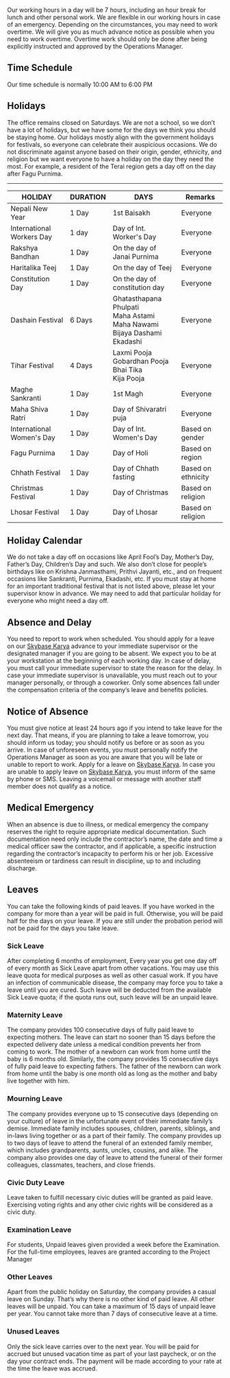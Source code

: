 <style>
.md-typesettable {
  width: 100%;
}
.md-typesettable table:not([class]) {
  display: table
}
</style>

Our working hours in a day will be 7 hours, including an hour break for lunch and other personal work. We are flexible in our working hours in case of an emergency. Depending on the circumstances, you may need to work overtime. We will give you as much advance notice as possible when you need to work overtime. Overtime work should only be done after being explicitly instructed and approved by the Operations Manager.

## Time Schedule
Our time schedule is normally 10:00 AM to 6:00 PM

## Holidays
The office remains closed on Saturdays. We are not a school, so we don’t have a lot of holidays, but we have some for the days we think you should be staying home. Our holidays mostly align with the government holidays for festivals, so everyone can celebrate their auspicious occasions. We do not discriminate against anyone based on their origin, gender, ethnicity, and religion but we want everyone to have a holiday on the day they need the most. For example, a resident of the Terai region gets a day off on the day after Fagu Purnima.

<hr>

HOLIDAY | DURATION | DAYS | Remarks 
--- | --- | --- | ---
Nepali New Year | 1 Day | 1st Baisakh | Everyone
International Workers Day | 1 day | Day of Int. Worker's Day | Everyone
Rakshya Bandhan | 1 Day | On the day of Janai Purnima| Everyone
Haritalika Teej | 1 Day | On the day of Teej | Everyone
Constitution Day | 1 Day | On the day of constitution day | Everyone
Dashain Festival | 6 Days | Ghatasthapana <br> Phulpati <br> Maha Astami <br> Maha Nawami <br> Bijaya Dashami <br> Ekadashi | Everyone
Tihar Festival | 4 Days |Laxmi Pooja <br> Gobardhan Pooja <br> Bhai Tika <br> Kija Pooja| Everyone
Maghe Sankranti | 1 Day | 1st Magh| Everyone
Maha Shiva Ratri | 1 Day | Day of Shivaratri puja| Everyone
International Women's Day | 1 Day | Day of Int. Women's Day| Based on gender
Fagu Purnima | 1 Day | Day of Holi| Based on region
Chhath Festival | 1 Day | Day of Chhath fasting| Based on ethnicity
Christmas Festival | 1 Day | Day of Christmas| Based on religion
Lhosar Festival | 1 Day | Day of Lhosar| Based on religion

## Holiday Calendar
We do not take a day off on occasions like April Fool’s Day, Mother’s Day, Father’s Day, Children’s Day and such. We also don’t close for people’s birthdays like on Krishna Janmasthami, Prithvi Jayanti, etc., and on frequent occasions like Sankranti, Purnima, Ekadashi, etc. If you must stay at home for an important traditional festival that is not listed above, please let your supervisor know in advance. We may need to add that particular holiday for everyone who might need a day off.

## Absence and Delay
You need to report to work when scheduled. You should apply for a leave on our [Skybase Karya](www.karya.skybase.com.np) advance to your immediate supervisor or the designated manager if you are going to be absent. We expect you to be at your workstation at the beginning of each working day. In case of delay, you must call your immediate supervisor to state the reason for the delay. In case your immediate supervisor is unavailable, you must reach out to your manager personally, or through a coworker. Only some absences fall under the compensation criteria of the company’s leave and benefits policies.

## Notice of Absence
You must give notice at least 24 hours ago if you intend to take leave for the next day. That means, if you are planning to take a leave tomorrow, you should inform us today; you should notify us before or as soon as you arrive. In case of unforeseen events, you must personally notify the Operations Manager as soon as you are aware that you will be late or unable to report to work. Apply for a leave on [Skybase Karya](www.karya.skybase.com.np). In case you are unable to apply leave on [Skybase Karya](www.karya.skybase.com.np), you must inform of the same by phone or SMS. Leaving a voicemail or message with another staff member does not qualify as a notice.

## Medical Emergency
When an absence is due to illness, or medical emergency the company reserves the right to require appropriate medical documentation. Such documentation need only include the contractor’s name, the date and time a medical officer saw the contractor, and if applicable, a specific instruction regarding the contractor’s incapacity to perform his or her job. Excessive absenteeism or tardiness can result in discipline, up to and including discharge.

## Leaves
You can take the following kinds of paid leaves. If you have worked in the company for more than a year will be paid in full. Otherwise, you will be paid half for the days on your leave. If you are still under the probation period will not be paid for the days you take leave.

### Sick Leave
After completing 6 months of employment, Every year you get one day off of every month as Sick Leave apart from other vacations. You may use this leave quota for medical purposes as well as other casual work. If you have an infection of communicable disease, the company may force you to take a leave until you are cured. Such leave will be deducted from the available Sick Leave quota; if the quota runs out, such leave will be an unpaid leave.

### Maternity Leave
The company provides 100 consecutive days of fully paid leave to expecting mothers. The leave can start no sooner than 15 days before the expected delivery date unless a medical condition prevents her from coming to work. The mother of a newborn can work from home until the baby is 6 months old. Similarly, the company provides 15 consecutive days of fully paid leave to expecting fathers. The father of the newborn can work from home until the baby is one month old as long as the mother and baby live together with him.

### Mourning Leave
The company provides everyone up to 15 consecutive days (depending on your culture) of leave in the unfortunate event of their immediate family’s demise. Immediate family includes spouses, children, parents, siblings, and in-laws living together or as a part of their family. The company provides up to two days of leave to attend the funeral of an extended family member, which includes grandparents, aunts, uncles, cousins, and alike. The company also provides one day of leave to attend the funeral of their former colleagues, classmates, teachers, and close friends.

### Civic Duty Leave
Leave taken to fulfill necessary civic duties will be granted as paid leave. Exercising voting rights and any other civic rights will be considered as a civic duty.

### Examination Leave
For students, Unpaid leaves given provided a week before the Examination. For the full-time employees, leaves are granted according to the Project Manager

### Other Leaves
Apart from the public holiday on Saturday, the company provides a casual leave on Sunday. That’s why there is no other kind of paid leave. All other leaves will be unpaid. You can take a maximum of 15 days of unpaid leave per year. You cannot take more than 7 days of consecutive leave at a time.

### Unused Leaves
Only the sick leave carries over to the next year. You will be paid for accrued but unused vacation time as part of your last paycheck, or on the day your contract ends. The payment will be made according to your rate at the time the leave was accrued.
